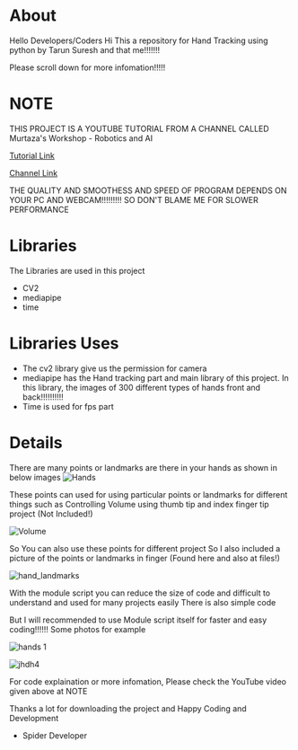 # About

Hello Developers/Coders
Hi 
This a repository for Hand Tracking using python by Tarun Suresh and that me!!!!!!!

Please scroll down for more infomation!!!!!

# NOTE
THIS PROJECT IS A YOUTUBE TUTORIAL FROM A CHANNEL CALLED Murtaza's Workshop - Robotics and AI 

[Tutorial Link](https://www.youtube.com/watch?v=NZde8Xt78Iw)

[Channel Link](https://www.youtube.com/channel/UCYUjYU5FveRAscQ8V21w81A)

THE QUALITY AND SMOOTHESS AND SPEED OF PROGRAM DEPENDS ON YOUR PC AND WEBCAM!!!!!!!!! SO DON'T BLAME ME FOR SLOWER PERFORMANCE

# Libraries 
The Libraries are used in this project 
* CV2
* mediapipe
* time

# Libraries Uses
* The cv2 library give us the permission for camera
* mediapipe has the Hand tracking part and main library of this project. In this library, the images of 300 different types of hands front and back!!!!!!!!!!
* Time is used for fps part 

# Details 
There are many points or landmarks are there in your hands as shown in below images
![Hands](https://user-images.githubusercontent.com/67192301/116820217-76ff9100-ab91-11eb-8fb3-a35fec643f16.png)

These points can used for using particular points or landmarks for different things such as Controlling Volume using thumb tip and index finger tip project (Not Included!)

![Volume](https://user-images.githubusercontent.com/67192301/116820918-12463580-ab95-11eb-8f26-a5f1699d7953.png)

So You can also use these points for different project 
So I also included a picture of the points or landmarks in finger (Found here and also at files!)

![hand_landmarks](https://user-images.githubusercontent.com/67192301/116820629-a7e0c580-ab93-11eb-8793-7f21b24fef4b.png)

With the module script you can reduce the size of code and difficult to understand and used for many projects easily
There is also simple code

But I will recommended to use Module script itself for faster and easy coding!!!!!! 
Some photos for example

![hands 1](https://user-images.githubusercontent.com/67192301/116820236-8bdc2480-ab91-11eb-8199-11b18e6240d6.png)



![jhdh4](https://user-images.githubusercontent.com/67192301/116820243-939bc900-ab91-11eb-9f40-6694d3cfd157.png)

For code explaination or more infomation, Please check the YouTube video given above at NOTE

Thanks a lot for downloading the project and Happy Coding and Development 
- Spider Developer
